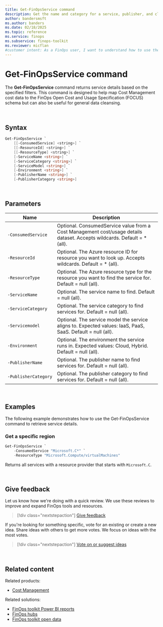 ```yaml
---
title: Get-FinOpsService command
description: Get the name and category for a service, publisher, and cloud provider using the Get-FinOpsService command in the FinOpsToolkit module.
author: bandersmsft
ms.author: banders
ms.date: 02/18/2025
ms.topic: reference
ms.service: finops
ms.subservice: finops-toolkit
ms.reviewer: micflan
#customer intent: As a FinOps user, I want to understand how to use the what Get-FinOpsService command in the FinOpsToolkit module.
---
```


<!-- markdownlint-disable-next-line MD025 -->
# Get-FinOpsService command

The **Get-FinOpsService** command returns service details based on the specified filters. This command is designed to help map Cost Management cost data to the FinOps Open Cost and Usage Specification (FOCUS) schema but can also be useful for general data cleansing.

<br>

## Syntax

```powershell
Get-FinOpsService `
    [[-ConsumedService] <string>] `
    [[-ResourceId] <string>] `
    [[-ResourceType] <string>] `
    [-ServiceName <string>] `
    [-ServiceCategory <string>] `
    [-ServiceModel <string>] `
    [-Environment <string>] `
    [-PublisherName <string>] `
    [-PublisherCategory <string>]
```

<br>

## Parameters

| Name                 | Description                                                                                                               |
| -------------------- | ------------------------------------------------------------------------------------------------------------------------- |
| `‑ConsumedService`   | Optional. ConsumedService value from a Cost Management cost/usage details dataset. Accepts wildcards. Default = \* (all). |
| `‑ResourceId`        | Optional. The Azure resource ID for resource you want to look up. Accepts wildcards. Default = \* (all).                  |
| `‑ResourceType`      | Optional. The Azure resource type for the resource you want to find the service for. Default = null (all).                |
| `‑ServiceName`       | Optional. The service name to find. Default = null (all).                                                                 |
| `‑ServiceCategory`   | Optional. The service category to find services for. Default = null (all).                                                |
| `‑Servicemodel`      | Optional. The service model the service aligns to. Expected values: IaaS, PaaS, SaaS. Default = null (all).               |
| `‑Environment`       | Optional. The environment the service runs in. Expected values: Cloud, Hybrid. Default = null (all).                      |
| `‑PublisherName`     | Optional. The publisher name to find services for. Default = null (all).                                                  |
| `‑PublisherCategory` | Optional. The publisher category to find services for. Default = null (all).                                              |

<br>

## Examples

The following example demonstrates how to use the Get-FinOpsService command to retrieve service details.

### Get a specific region

```powershell
Get-FinOpsService `
    -ConsumedService "Microsoft.C*" `
    -ResourceType "Microsoft.Compute/virtualMachines"
```

Returns all services with a resource provider that starts with `Microsoft.C`.

<br>

## Give feedback

Let us know how we're doing with a quick review. We use these reviews to improve and expand FinOps tools and resources.

> [!div class="nextstepaction"]
> [Give feedback](https://portal.azure.com/#view/HubsExtension/InProductFeedbackBlade/extensionName/FinOpsToolkit/cesQuestion/How%20easy%20or%20hard%20is%20it%20to%20use%20the%20FinOps%20toolkit%20PowerShell%20module%3F/cvaQuestion/How%20valuable%20are%20the%20FinOps%20toolkit%20PowerShell%20module%3F/surveyId/FTK0.9/bladeName/PowerShell/featureName/OpenData.GetService)

If you're looking for something specific, vote for an existing or create a new idea. Share ideas with others to get more votes. We focus on ideas with the most votes.

> [!div class="nextstepaction"]
> [Vote on or suggest ideas](https://github.com/microsoft/finops-toolkit/issues?q=is%3Aissue%20is%3Aopen%20label%3A%22Tool%3A%20PowerShell%22%20sort%3A"reactions-%2B1-desc")

<br>

## Related content

Related products:

- [Cost Management](/azure/cost-management-billing/costs/)

Related solutions:

- [FinOps toolkit Power BI reports](../../power-bi/reports.md)
- [FinOps hubs](../../hubs/finops-hubs-overview.md)
- [FinOps toolkit open data](../../open-data.md)

<br>
